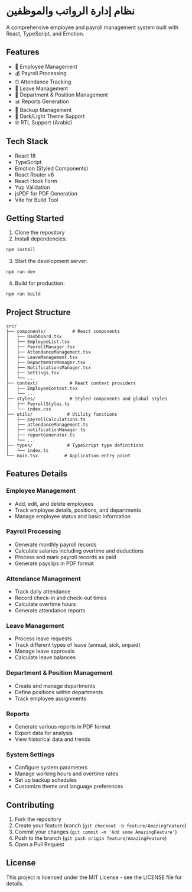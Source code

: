 # نظام إدارة الرواتب والموظفين

A comprehensive employee and payroll management system built with React, TypeScript, and Emotion.

## Features

- 👥 Employee Management
- 💰 Payroll Processing
- ⏰ Attendance Tracking
- 📅 Leave Management
- 🏢 Department & Position Management
- 📊 Reports Generation
- 💾 Backup Management
- 🌙 Dark/Light Theme Support
- 🌐 RTL Support (Arabic)

## Tech Stack

- React 18
- TypeScript
- Emotion (Styled Components)
- React Router v6
- React Hook Form
- Yup Validation
- jsPDF for PDF Generation
- Vite for Build Tool

## Getting Started

1. Clone the repository
2. Install dependencies:
```bash
npm install
```

3. Start the development server:
```bash
npm run dev
```

4. Build for production:
```bash
npm run build
```

## Project Structure

```
src/
├── components/          # React components
│   ├── Dashboard.tsx
│   ├── EmployeeList.tsx
│   ├── PayrollManager.tsx
│   ├── AttendanceManagement.tsx
│   ├── LeaveManagement.tsx
│   ├── DepartmentsManager.tsx
│   ├── NotificationsManager.tsx
│   ├── Settings.tsx
│   └── ...
├── context/            # React context providers
│   ├── EmployeeContext.tsx
│   └── ...
├── styles/             # Styled components and global styles
│   ├── PayrollStyles.ts
│   └── index.css
├── utils/             # Utility functions
│   ├── payrollCalculations.ts
│   ├── attendanceManagement.ts
│   ├── notificationManager.ts
│   ├── reportGenerator.ts
│   └── ...
├── types/             # TypeScript type definitions
│   └── index.ts
└── main.tsx          # Application entry point
```

## Features Details

### Employee Management
- Add, edit, and delete employees
- Track employee details, positions, and departments
- Manage employee status and basic information

### Payroll Processing
- Generate monthly payroll records
- Calculate salaries including overtime and deductions
- Process and mark payroll records as paid
- Generate payslips in PDF format

### Attendance Management
- Track daily attendance
- Record check-in and check-out times
- Calculate overtime hours
- Generate attendance reports

### Leave Management
- Process leave requests
- Track different types of leave (annual, sick, unpaid)
- Manage leave approvals
- Calculate leave balances

### Department & Position Management
- Create and manage departments
- Define positions within departments
- Track employee assignments

### Reports
- Generate various reports in PDF format
- Export data for analysis
- View historical data and trends

### System Settings
- Configure system parameters
- Manage working hours and overtime rates
- Set up backup schedules
- Customize theme and language preferences

## Contributing

1. Fork the repository
2. Create your feature branch (`git checkout -b feature/AmazingFeature`)
3. Commit your changes (`git commit -m 'Add some AmazingFeature'`)
4. Push to the branch (`git push origin feature/AmazingFeature`)
5. Open a Pull Request

## License

This project is licensed under the MIT License - see the LICENSE file for details.
